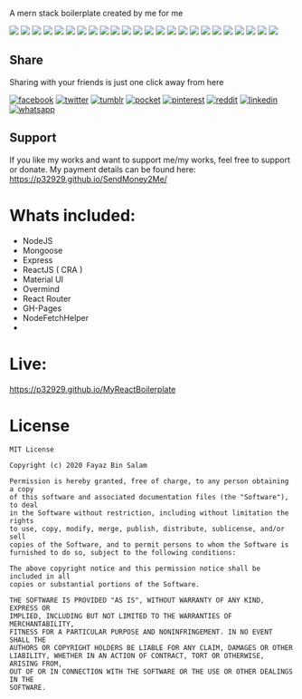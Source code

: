 A mern stack boilerplate created by me for me

[![](https://badgen.net/github/release/p32929/mern-p32929)]() [![](https://badgen.net/github/release/p32929/mern-p32929/stable)]() [![](https://badgen.net/github/tag/p32929/mern-p32929)]() [![](https://badgen.net/github/watchers/p32929/mern-p32929)]() [![](https://badgen.net/github/checks/p32929/mern-p32929)]() [![](https://badgen.net/github/status/p32929/mern-p32929)]() [![](https://badgen.net/github/stars/p32929/mern-p32929)]() [![](https://badgen.net/github/forks/p32929/mern-p32929)]() [![](https://badgen.net/github/issues/p32929/mern-p32929)]() [![](https://badgen.net/github/open-issues/p32929/mern-p32929)]() [![](https://badgen.net/github/closed-issues/p32929/mern-p32929)]() [![](https://badgen.net/github/label-issues/p32929/mern-p32929/help-wanted/open)]() [![](https://badgen.net/github/prs/p32929/mern-p32929)]() [![](https://badgen.net/github/open-prs/p32929/mern-p32929)]() [![](https://badgen.net/github/closed-prs/p32929/mern-p32929)]() [![](https://badgen.net/github/merged-prs/p32929/mern-p32929)]() [![](https://badgen.net/github/commits/p32929/mern-p32929)]() [![](https://badgen.net/github/last-commit/p32929/mern-p32929)]() [![](https://badgen.net/github/branches/p32929/mern-p32929)]() [![](https://badgen.net/github/releases/p32929/mern-p32929)]() [![](https://badgen.net/github/tags/p32929/mern-p32929)]() [![](https://badgen.net/github/license/p32929/mern-p32929)]() [![](https://badgen.net/github/contributors/p32929/mern-p32929)]() [![](https://badgen.net/github/dependents-pkg/p32929/mern-p32929)]() 

## Share
Sharing with your friends is just one click away from here

[![facebook](https://image.flaticon.com/icons/png/32/124/124010.png)](https://www.facebook.com/sharer/sharer.php?u=https://github.com/p32929/mern-p32929)
[![twitter](https://image.flaticon.com/icons/png/32/124/124021.png)](https://twitter.com/intent/tweet?source=https://github.com/p32929/mern-p32929)
[![tumblr](https://image.flaticon.com/icons/png/32/124/124012.png)](https://www.tumblr.com/share?v=3&u=https://github.com/p32929/mern-p32929)
[![pocket](https://image.flaticon.com/icons/png/32/732/732238.png)](https://getpocket.com/save?url=https://github.com/p32929/mern-p32929)
[![pinterest](https://image.flaticon.com/icons/png/32/124/124039.png)](https://pinterest.com/pin/create/button/?url=https://github.com/p32929/mern-p32929)
[![reddit](https://image.flaticon.com/icons/png/32/2111/2111589.png)](https://www.reddit.com/submit?url=https://github.com/p32929/mern-p32929)
[![linkedin](https://image.flaticon.com/icons/png/32/1409/1409945.png)](https://www.linkedin.com/shareArticle?mini=true&url=https://github.com/p32929/mern-p32929)
[![whatsapp](https://image.flaticon.com/icons/png/32/733/733585.png)](https://api.whatsapp.com/send?text=https://github.com/p32929/mern-p32929)

## Support
If you like my works and want to support me/my works, feel free to support or donate. My payment details can be found here: https://p32929.github.io/SendMoney2Me/

# Whats included:
* NodeJS
* Mongoose
* Express
* ReactJS ( CRA )
* Material UI
* Overmind
* React Router
* GH-Pages
* NodeFetchHelper
* 

# Live:
https://p32929.github.io/MyReactBoilerplate

# License
```
MIT License

Copyright (c) 2020 Fayaz Bin Salam

Permission is hereby granted, free of charge, to any person obtaining a copy
of this software and associated documentation files (the "Software"), to deal
in the Software without restriction, including without limitation the rights
to use, copy, modify, merge, publish, distribute, sublicense, and/or sell
copies of the Software, and to permit persons to whom the Software is
furnished to do so, subject to the following conditions:

The above copyright notice and this permission notice shall be included in all
copies or substantial portions of the Software.

THE SOFTWARE IS PROVIDED "AS IS", WITHOUT WARRANTY OF ANY KIND, EXPRESS OR
IMPLIED, INCLUDING BUT NOT LIMITED TO THE WARRANTIES OF MERCHANTABILITY,
FITNESS FOR A PARTICULAR PURPOSE AND NONINFRINGEMENT. IN NO EVENT SHALL THE
AUTHORS OR COPYRIGHT HOLDERS BE LIABLE FOR ANY CLAIM, DAMAGES OR OTHER
LIABILITY, WHETHER IN AN ACTION OF CONTRACT, TORT OR OTHERWISE, ARISING FROM,
OUT OF OR IN CONNECTION WITH THE SOFTWARE OR THE USE OR OTHER DEALINGS IN THE
SOFTWARE.

```

